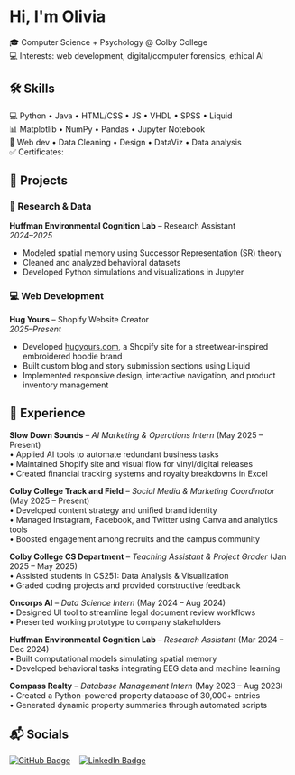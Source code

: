 
# Hi, I'm Olivia

🎓 Computer Science + Psychology @ Colby College  
💻 Interests: web development, digital/computer forensics, ethical AI

## 🛠 Skills
💻 Python • Java • HTML/CSS • JS • VHDL • SPSS • Liquid <br>
📊 Matplotlib • NumPy • Pandas • Jupyter Notebook <br>
📂 Web dev • Data Cleaning • Design • DataViz • Data analysis <br>
✅ Certificates: 

## 📁 Projects

### 🧠 Research & Data
**Huffman Environmental Cognition Lab** – Research Assistant  
*2024–2025*  
- Modeled spatial memory using Successor Representation (SR) theory  
- Cleaned and analyzed behavioral datasets  
- Developed Python simulations and visualizations in Jupyter
  
### 💻 Web Development
**Hug Yours** – Shopify Website Creator  
*2025–Present*  
- Developed [hugyours.com](https://hugyours.com), a Shopify site for a streetwear-inspired embroidered hoodie brand  
- Built custom blog and story submission sections using Liquid  
- Implemented responsive design, interactive navigation, and product inventory management


## 💼 Experience

**Slow Down Sounds** – *AI Marketing & Operations Intern* (May 2025 – Present)  
• Applied AI tools to automate redundant business tasks  
• Maintained Shopify site and visual flow for vinyl/digital releases  
• Created financial tracking systems and royalty breakdowns in Excel  

**Colby College Track and Field** – *Social Media & Marketing Coordinator* (May 2025 – Present)  
• Developed content strategy and unified brand identity  
• Managed Instagram, Facebook, and Twitter using Canva and analytics tools  
• Boosted engagement among recruits and the campus community  

**Colby College CS Department** – *Teaching Assistant & Project Grader* (Jan 2025 – May 2025)  
• Assisted students in CS251: Data Analysis & Visualization  
• Graded coding projects and provided constructive feedback  

**Oncorps AI** – *Data Science Intern* (May 2024 – Aug 2024)  
• Designed UI tool to streamline legal document review workflows  
• Presented working prototype to company stakeholders  

**Huffman Environmental Cognition Lab** – *Research Assistant* (Mar 2024 – Dec 2024)  
• Built computational models simulating spatial memory  
• Developed behavioral tasks integrating EEG data and machine learning  

**Compass Realty** – *Database Management Intern* (May 2023 – Aug 2023)  
• Created a Python-powered property database of 30,000+ entries  
• Generated dynamic property summaries through automated scripts  

## 📬 Socials  
[<img src="https://img.shields.io/badge/GitHub-181717?style=for-the-badge&logo=github&logoColor=white" alt="GitHub Badge">](https://github.com/ordohe)
&nbsp;&nbsp;
[<img src="https://img.shields.io/badge/LinkedIn-0077B5?style=for-the-badge&logo=linkedin&logoColor=white" alt="LinkedIn Badge">](https://www.linkedin.com/in/oliviardoherty/)

<!---
ordohe/ordohe is a ✨ special ✨ repository because its `README.md` (this file) appears on your GitHub profile.
You can click the Preview link to take a look at your changes.
--->
